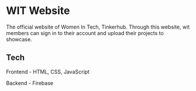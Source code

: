 # WIT Website

The official website of Women In Tech, Tinkerhub.
Through this website, wit members can sign in to their account and upload their projects to showcase.

## Tech
Frontend - HTML, CSS, JavaScript


Backend - Firebase
